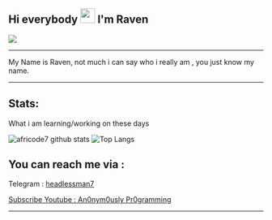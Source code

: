 ## Hi everybody <img src="https://github.com/TheDudeThatCode/TheDudeThatCode/blob/master/Assets/Hi.gif" width="29px"> I'm Raven
<img align="center" height="auto" src="https://e.top4top.io/p_198145gsr1.png"/>

___

My Name is Raven, not much i can say who i really am , you just know my name.

___

## Stats:

What i am learning/working on these days

![africode7 github stats](https://github-readme-stats.vercel.app/api?username=africode7&show_icons=true&theme=buefy&show_owner=true)
![Top Langs](https://github-readme-stats.vercel.app/api/top-langs/?username=africode7&theme=buefy&hide=css,html)

## You can reach me via :
Telegram : <a href="https://t.me/headlessman7"> headlessman7

Subscribe Youtube : <a href="https://www.youtube.com/channel/UCgi73Iqz6RI0IQj8i4s49sw"> An0nym0usly Pr0gramming

___

